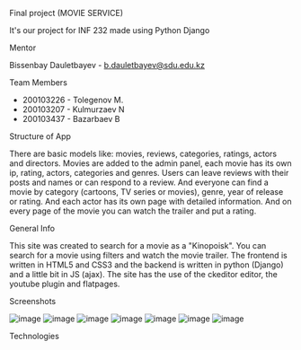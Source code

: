 Final project (MOVIE SERVICE)

 It's our project for INF 232 made using Python Django


Mentor

 Bissenbay Dauletbayev - b.dauletbayev@sdu.edu.kz


Team Members

- 200103226 - Tolegenov M.
- 200103207 - Kulmurzaev N
- 200103437 - Bazarbaev B


Structure of App

  There are basic models like: movies, reviews, categories, ratings, actors and directors.
 Movies are added to the admin panel, each movie has its own ip, rating, actors, categories and genres.
 Users can leave reviews with their posts and names or can respond to a review. And everyone can find 
 a movie by category (cartoons, TV series or movies), genre, year of release or rating. And each actor 
 has its own page with detailed information. And on every page of the movie you can watch the trailer and put a rating.
 
 General Info
 
This site was created to search for a movie as a "Kinopoisk". You can search for a movie using filters and watch the movie trailer. The frontend is written in HTML5 and CSS3 and the backend is written in python (Django) and a little bit in JS (ajax). The site has the use of the ckeditor editor, the youtube plugin and flatpages.

Screenshots

![image](https://user-images.githubusercontent.com/91064227/168893429-c2371153-0641-4315-992a-1db540087ad4.png)
![image](https://user-images.githubusercontent.com/91064227/168893554-bba1d807-77ba-4879-9e13-2df1094ed024.png)
![image](https://user-images.githubusercontent.com/91064227/168893617-3a543e21-a806-441a-a4cc-e762fdbcd0c6.png)
![image](https://user-images.githubusercontent.com/91064227/168893978-c5a856b1-7d07-42c6-90f0-98e201b06f0a.png)
![image](https://user-images.githubusercontent.com/91064227/168894043-0eecced2-c9d0-46fe-8529-037ff7d2800c.png)
![image](https://user-images.githubusercontent.com/91064227/168894096-23b196f7-8a99-4571-b073-e705dd3f35d6.png)
![image](https://user-images.githubusercontent.com/91064227/168894199-f705d210-3f30-4e7a-8e67-997fdcee6d89.png)


Technologies




